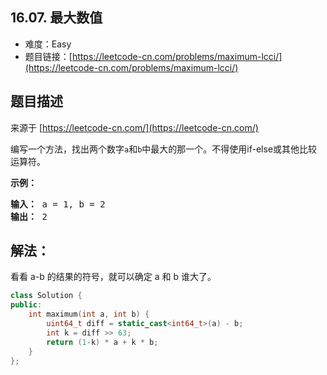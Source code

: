 ##  16.07. 最大数值

- 难度：Easy
- 题目链接：[https://leetcode-cn.com/problems/maximum-lcci/](https://leetcode-cn.com/problems/maximum-lcci/)


## 题目描述

来源于 [https://leetcode-cn.com/](https://leetcode-cn.com/)

<p>编写一个方法，找出两个数字<code>a</code>和<code>b</code>中最大的那一个。不得使用if-else或其他比较运算符。</p>
<p><strong>示例：</strong></p>
<pre><strong>输入：</strong> a = 1, b = 2
<strong>输出：</strong> 2
</pre>


## 解法：

看看 a-b 的结果的符号，就可以确定 a 和 b 谁大了。

```c++
class Solution {
public:
    int maximum(int a, int b) {
        uint64_t diff = static_cast<int64_t>(a) - b;
        int k = diff >> 63;
        return (1-k) * a + k * b;
    }
};
```